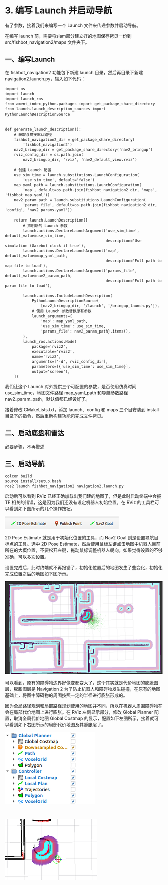 # 3. 编写 Launch 并启动导航

有了参数，接着我们来编写一个 Launch 文件来传递参数并启动导航。

在编写 launch 前，需要将slam部分建立好的地图保存拷贝一份到 src/fishbot_navigation2/maps 文件夹下。

## 一、编写Launch

在 fishbot_navigation2 功能包下新建 launch 目录，然后再目录下新建 navigation2.launch.py，输入如下代码：

```
import os
import launch
import launch_ros
from ament_index_python.packages import get_package_share_directory
from launch.launch_description_sources import PythonLaunchDescriptionSource


def generate_launch_description():
    # 获取与拼接默认路径
    fishbot_navigation2_dir = get_package_share_directory(
        'fishbot_navigation2')
    nav2_bringup_dir = get_package_share_directory('nav2_bringup')
    rviz_config_dir = os.path.join(
        nav2_bringup_dir, 'rviz', 'nav2_default_view.rviz')
    
    # 创建 Launch 配置
    use_sim_time = launch.substitutions.LaunchConfiguration(
        'use_sim_time', default='false')
    map_yaml_path = launch.substitutions.LaunchConfiguration(
        'map', default=os.path.join(fishbot_navigation2_dir, 'maps', 'fishbot_map.yaml'))
    nav2_param_path = launch.substitutions.LaunchConfiguration(
        'params_file', default=os.path.join(fishbot_navigation2_dir, 'config', 'nav2_params.yaml'))

    return launch.LaunchDescription([
        # 声明新的 Launch 参数
        launch.actions.DeclareLaunchArgument('use_sim_time', default_value=use_sim_time,
                                             description='Use simulation (Gazebo) clock if true'),
        launch.actions.DeclareLaunchArgument('map', default_value=map_yaml_path,
                                             description='Full path to map file to load'),
        launch.actions.DeclareLaunchArgument('params_file', default_value=nav2_param_path,
                                             description='Full path to param file to load'),

        launch.actions.IncludeLaunchDescription(
            PythonLaunchDescriptionSource(
                [nav2_bringup_dir, '/launch', '/bringup_launch.py']),
            # 使用 Launch 参数替换原有参数
            launch_arguments={
                'map': map_yaml_path,
                'use_sim_time': use_sim_time,
                'params_file': nav2_param_path}.items(),
        ),
        launch_ros.actions.Node(
            package='rviz2',
            executable='rviz2',
            name='rviz2',
            arguments=['-d', rviz_config_dir],
            parameters=[{'use_sim_time': use_sim_time}],
            output='screen'),
    ])

```

我们让这个 Launch 对外提供三个可配置的参数，是否使用仿真时间 use_sim_time，地图文件路径 map_yaml_path 和导航参数路径 nav2_param_path，默认值都已经设好了。

接着修改 CMakeLists.txt，添加 launch、config  和 maps 三个目安装到 install 目录下的指令，然后重新构建功能包完成文件拷贝。

## 二、启动底盘和雷达

必要步骤，不再赘述

## 三、启动导航

```
colcon build
source install/setup.bash
ros2 launch fishbot_navigation2 navigation2.launch.py
```

启动后可以看到 RViz 已经正确加载出我们建的地图了，但是此时启动终端中会报 TF 相关的错误，这是因为我们还没有设定机器人初始位置。在 RViz 的工具栏可以看到如下图所示的几个操作按钮。

![image.png](3.%E7%BC%96%E5%86%99%20Launch%20%E5%B9%B6%E5%90%AF%E5%8A%A8%E5%AF%BC%E8%88%AA/imgs/1685117569943-4be0cb09-359e-4fec-b250-76b5ebfeb4b2.png)

2D Pose Estimate 就是用于初始化位置的工具，而 Nav2 Goal 则是设置导航目标点的工具。选中 2D Pose Estimate，然后使用鼠标左键点击地图中机器人目前所在的大概位置，不要松开左键，拖动鼠标调整机器人朝向，如果觉得设置的不够准确，可以多次设置。

设置完成后，此时终端就不再报错了，初始化位置后的地图发生了些变化，初始化完成位置之后的地图如下图所示。

![image.png](3.%E7%BC%96%E5%86%99%20Launch%20%E5%B9%B6%E5%90%AF%E5%8A%A8%E5%AF%BC%E8%88%AA/imgs/1685118024569-1deeae55-a19f-4544-ad5b-fc183c86cfcf.png)



可以看到，原有的障碍物边界好像变都变大了，这个其实就是代价地图的膨胀图层，膨胀图层是 Navigation 2 为了防止机器人和障碍物发生碰撞，在原有的地图基础上，将图中障碍物的周围按照一定的半径进行膨胀形成的。

因为全局路径规划和局部路径规划使用的地图并不同，所以在机器人周围障碍物在会在局部代价地图上进行膨胀。在 RViz 左侧显示部分，修改 Global Planner 配置，取消全局代价地图 Global Costmap 的显示，配置如下左图所示，接着就可以看到如下右图所示的局部代价地图及其膨胀层了。

![image.png](3.%E7%BC%96%E5%86%99%20Launch%20%E5%B9%B6%E5%90%AF%E5%8A%A8%E5%AF%BC%E8%88%AA/imgs/1685119751255-5fe71447-b662-476a-b470-b657461d5b05.png)

​               

![image.png](3.%E7%BC%96%E5%86%99%20Launch%20%E5%B9%B6%E5%90%AF%E5%8A%A8%E5%AF%BC%E8%88%AA/imgs/1685119587237-b6666316-b745-4818-b3f2-8c0bf63015b1.png)